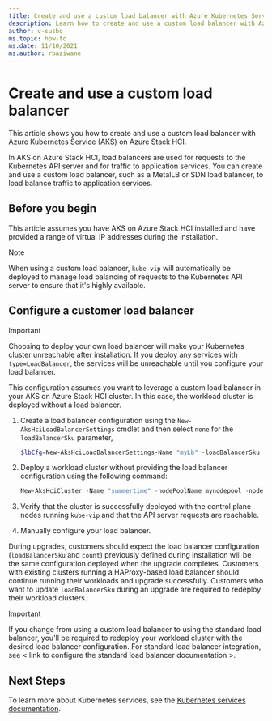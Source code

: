 ```yaml
---
title: Create and use a custom load balancer with Azure Kubernetes Service (AKS) on Azure Stack HCI
description: Learn how to create and use a custom load balancer with Azure Kubernetes Service (AKS) on Azure Stack HCI.
author: v-susbo
ms.topic: how-to
ms.date: 11/10/2021
ms.author: rbaziwane
---
```


# Create and use a custom load balancer

This article shows you how to create and use a custom load balancer with Azure Kubernetes Service (AKS) on Azure Stack HCI.  

In AKS on Azure Stack HCI, load balancers are used for requests to the Kubernetes API server and for traffic to application services. You can create and use a custom load balancer, such as a MetalLB or SDN load balancer, to load balance traffic to application services.  

## Before you begin 

This article assumes you have AKS on Azure Stack HCI installed and have provided a range of virtual IP addresses during the installation.  

> [!NOTE]
> When using a custom load balancer, `kube-vip` will automatically be deployed to manage load balancing of requests to the Kubernetes API server to ensure that it's highly available. 

## Configure a customer load balancer 

> [!IMPORTANT]
> Choosing to deploy your own load balancer will make your Kubernetes cluster unreachable after installation. If you deploy any services with `type=LoadBalancer`, the services will be unreachable until you configure your load balancer.

This configuration assumes you want to leverage a custom load balancer in your AKS on Azure Stack HCI cluster. In this case, the workload cluster is deployed without a load balancer. 

1. Create a load balancer configuration using the `New-AksHciLoadBalancerSettings` cmdlet and then select `none` for the `loadBalancerSku` parameter,

   ```powershell
   $lbCfg=New-AksHciLoadBalancerSettings-Name "myLb" -loadBalancerSku "none" 
   ```
 
2. Deploy a workload cluster without providing the load balancer configuration using the following command:

   ```powershell
   New-AksHciCluster -Name "summertime" -nodePoolName mynodepool -nodeCount 2 -OSType linux -nodeVmSize Standard_A4_v2 -loadBalancerSettings $lbCfg 
   ```

3. Verify that the cluster is successfully deployed with the control plane nodes running `kube-vip` and that the API server requests are reachable. 

4. Manually configure your load balancer.  

During upgrades, customers should expect the load balancer configuration (`loadBalancerSku` and `count`) previously defined during installation will be the same configuration deployed when the upgrade completes. Customers with existing clusters running a HAProxy-based load balancer should continue running their workloads and upgrade successfully. Customers who want to update `loadBalancerSku` during an upgrade are required to redeploy their workload clusters. 

> [!IMPORTANT]
> If you change from using a custom load balancer to using the standard load balancer, you'll be required to  redeploy your workload cluster with the desired load balancer configuration. For standard load balancer integration, see < link to configure the standard load balancer documentation >.  

## Next Steps 

To learn more about Kubernetes services, see the [Kubernetes services documentation](https://kubernetes.io/docs/concepts/services-networking/service/). 

 

 